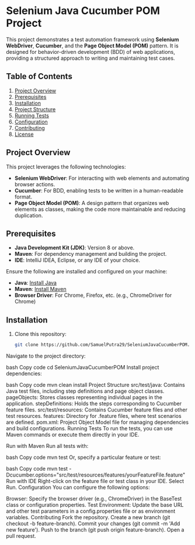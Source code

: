 # Selenium Java Cucumber POM Project

This project demonstrates a test automation framework using **Selenium WebDriver**, **Cucumber**, and the **Page Object Model (POM)** pattern. It is designed for behavior-driven development (BDD) of web applications, providing a structured approach to writing and maintaining test cases.

## Table of Contents

1. [Project Overview](#project-overview)
2. [Prerequisites](#prerequisites)
3. [Installation](#installation)
4. [Project Structure](#project-structure)
5. [Running Tests](#running-tests)
6. [Configuration](#configuration)
7. [Contributing](#contributing)
8. [License](#license)

## Project Overview

This project leverages the following technologies:
- **Selenium WebDriver**: For interacting with web elements and automating browser actions.
- **Cucumber**: For BDD, enabling tests to be written in a human-readable format.
- **Page Object Model (POM)**: A design pattern that organizes web elements as classes, making the code more maintainable and reducing duplication.

## Prerequisites

- **Java Development Kit (JDK)**: Version 8 or above.
- **Maven**: For dependency management and building the project.
- **IDE**: IntelliJ IDEA, Eclipse, or any IDE of your choice.

Ensure the following are installed and configured on your machine:

- **Java**: [Install Java](https://www.oracle.com/java/technologies/javase-downloads.html)
- **Maven**: [Install Maven](https://maven.apache.org/install.html)
- **Browser Driver**: For Chrome, Firefox, etc. (e.g., ChromeDriver for Chrome)

## Installation

1. Clone this repository:

   ```bash
   git clone https://github.com/SamuelPutra29/SeleniumJavaCucumberPOM.git
Navigate to the project directory:

bash
Copy code
cd SeleniumJavaCucumberPOM
Install project dependencies:

bash
Copy code
mvn clean install
Project Structure
src/test/java: Contains Java test files, including step definitions and page object classes.
pageObjects: Stores classes representing individual pages in the application.
stepDefinitions: Holds the steps corresponding to Cucumber feature files.
src/test/resources: Contains Cucumber feature files and other test resources.
features: Directory for .feature files, where test scenarios are defined.
pom.xml: Project Object Model file for managing dependencies and build configurations.
Running Tests
To run the tests, you can use Maven commands or execute them directly in your IDE.

Run with Maven
Run all tests with:

bash
Copy code
mvn test
Or, specify a particular feature or test:

bash
Copy code
mvn test -Dcucumber.options="src/test/resources/features/yourFeatureFile.feature"
Run with IDE
Right-click on the feature file or test class in your IDE.
Select Run.
Configuration
You can configure the following options:

Browser: Specify the browser driver (e.g., ChromeDriver) in the BaseTest class or configuration properties.
Test Environment: Update the base URL and other test parameters in a config.properties file or as environment variables.
Contributing
Fork the repository.
Create a new branch (git checkout -b feature-branch).
Commit your changes (git commit -m 'Add new feature').
Push to the branch (git push origin feature-branch).
Open a pull request.
